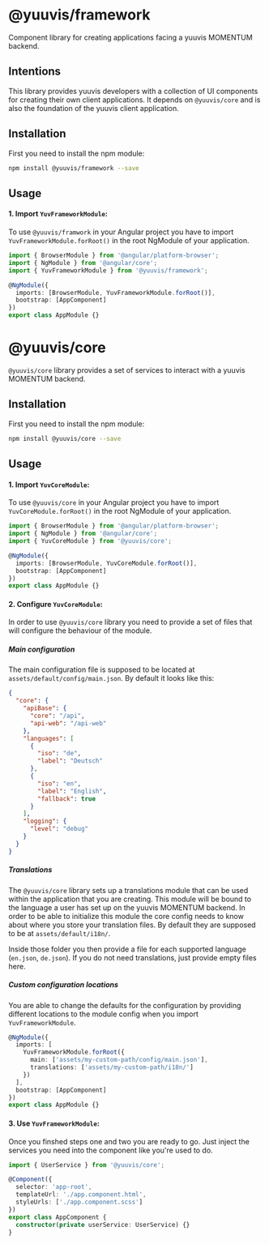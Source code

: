 # @yuuvis/framework

Component library for creating applications facing a yuuvis MOMENTUM backend.

## Intentions

This library provides yuuvis developers with a collection of UI components for creating their own client applications.
It depends on `@yuuvis/core` and is also the foundation of the yuuvis client application.

## Installation

First you need to install the npm module:

```sh
npm install @yuuvis/framework --save
```

## Usage

#### 1. Import `YuvFrameworkModule`:

To use `@yuuvis/framwork` in your Angular project you have to import `YuvFrameworkModule.forRoot()` in the root NgModule of your application.

```ts
import { BrowserModule } from '@angular/platform-browser';
import { NgModule } from '@angular/core';
import { YuvFrameworkModule } from '@yuuvis/framework';

@NgModule({
  imports: [BrowserModule, YuvFrameworkModule.forRoot()],
  bootstrap: [AppComponent]
})
export class AppModule {}
```

# @yuuvis/core

`@yuuvis/core` library provides a set of services to interact with a yuuvis MOMENTUM backend.

## Installation

First you need to install the npm module:

```sh
npm install @yuuvis/core --save
```

## Usage

#### 1. Import `YuvCoreModule`:

To use `@yuuvis/core` in your Angular project you have to import `YuvCoreModule.forRoot()` in the root NgModule of your application.

```ts
import { BrowserModule } from '@angular/platform-browser';
import { NgModule } from '@angular/core';
import { YuvCoreModule } from '@yuuvis/core';

@NgModule({
  imports: [BrowserModule, YuvCoreModule.forRoot()],
  bootstrap: [AppComponent]
})
export class AppModule {}
```

#### 2. Configure `YuvCoreModule`:

In order to use `@yuuvis/core` library you need to provide a set of files that will configure the behaviour of the module.

##### Main configuration

The main configuration file is supposed to be located at `assets/default/config/main.json`. By default it looks like this:

```json
{
  "core": {
    "apiBase": {
      "core": "/api",
      "api-web": "/api-web"
    },
    "languages": [
      {
        "iso": "de",
        "label": "Deutsch"
      },
      {
        "iso": "en",
        "label": "English",
        "fallback": true
      }
    ],
    "logging": {
      "level": "debug"
    }
  }
}
```

##### Translations

The `@yuuvis/core` library sets up a translations module that can be used within the application that you are creating. This module will be bound to the language a user has set up on the yuuvis MOMENTUM backend. In order to be able to initialize this module the core config needs to know about where you store your translation files. By default they are supposed to be at `assets/default/i18n/`.

Inside those folder you then provide a file for each supported language (`en.json`, `de.json`). If you do not need translations, just provide empty files here.

##### Custom configuration locations

You are able to change the defaults for the configuration by providing different locations to the module config when you import `YuvFrameworkModule`.

```ts
@NgModule({
  imports: [
    YuvFrameworkModule.forRoot({
      main: ['assets/my-custom-path/config/main.json'],
      translations: ['assets/my-custom-path/i18n/']
    })
  ],
  bootstrap: [AppComponent]
})
export class AppModule {}
```

#### 3. Use `YuvFrameworkModule`:

Once you finshed steps one and two you are ready to go. Just inject the services you need into the component like you're used to do.

```ts
import { UserService } from '@yuuvis/core';

@Component({
  selector: 'app-root',
  templateUrl: './app.component.html',
  styleUrls: ['./app.component.scss']
})
export class AppComponent {
  constructor(private userService: UserService) {}
}
```
